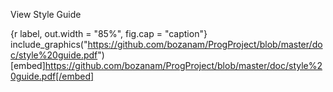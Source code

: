 

View Style Guide


{r label, out.width = "85%", fig.cap = "caption"}
include_graphics("https://github.com/bozanam/ProgProject/blob/master/doc/style%20guide.pdf")
[embed]https://github.com/bozanam/ProgProject/blob/master/doc/style%20guide.pdf[/embed]

